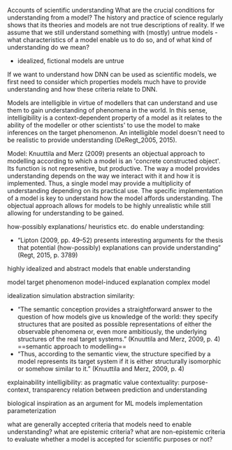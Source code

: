 Accounts of scientific understanding
What are the crucial conditions for understanding from a model?
The history and practice of science regularly shows that its theories and models are not true descriptions of reality. If we assume that we still understand something with (mostly) untrue models - what characteristics of a model enable us to do so, and of what kind of understanding do we mean?
- idealized, fictional models are untrue




If we want to understand how DNN can be used as scientific models, we first need to consider which properties models much have to provide understanding and how these criteria relate to DNN.

Models are intelligible in virtue of modellers that can understand and use them to gain understanding of phenomena in the world. In this sense, intelligibility is a context-dependent property of a model as it relates to the ability of the modeller or other scientists' to use the model to make inferences on the target phenomenon. An intelligible model doesn't need to be realistic to provide understanding (DeRegt_2005, 2015). 





Model:
Knuuttila and Merz (2009) presents an objectual approach to modelling according to which a model is an 'concrete constructed object'. Its function is not representive, but productive. The way a model provides understanding depends on the way we interact with it and how it is implemented. Thus, a single model may provide a multiplicity of understanding depending on its practical use. The specific implementation of a model is key to understand how the model affords understanding. The objectual approach allows for models to be highly unrealistic while still allowing for understanding to be gained. 

how-possibly explanations/ heuristics etc. do enable understanding:
- “Lipton (2009, pp. 49–52) presents interesting arguments for the thesis that potential (how-possibly) explanations can provide understanding” (Regt, 2015, p. 3789)

highly idealized and abstract models that enable understanding 


model
target phenomenon
model-induced explanation
complex model


idealization
simulation
abstraction
similarity:
- “The semantic conception provides a straightforward answer to the question of how models give us knowledge of the world: they specify structures that are posited as possible representations of either the observable phenomena or, even more ambitiously, the underlying structures of the real target systems.” (Knuuttila and Merz, 2009, p. 4) ==semantic approach to modelling==
- “Thus, according to the semantic view, the structure specified by a model represents its target system if it is either structurally isomorphic or somehow similar to it.” (Knuuttila and Merz, 2009, p. 4)


explainability
intelligibility: as pragmatic value
contextuality: purpose-context, 
transparency
relation between prediction and understanding

biological inspiration as an argument for ML models
implementation
parameterization







what are generally accepted criteria that models need to enable understanding?
what are epistemic criteria? what are non-epistemic criteria to evaluate whether a model is accepted for scientific purposes or not?